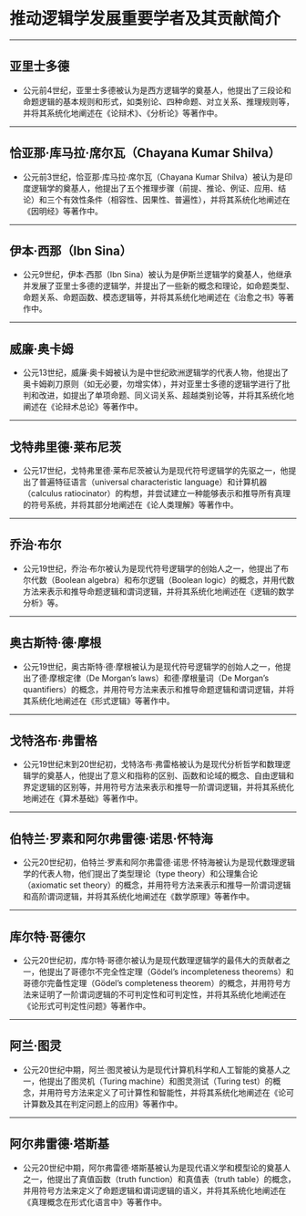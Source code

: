 # 推动逻辑学发展重要学者及其贡献简介

---

## 亚里士多德

- 公元前4世纪，亚里士多德被认为是西方逻辑学的奠基人，他提出了三段论和命题逻辑的基本规则和形式，如类别论、四种命题、对立关系、推理规则等，并将其系统化地阐述在《论辩术》、《分析论》等著作中。

---

## 恰亚那·库马拉·席尔瓦（Chayana Kumar Shilva）

- 公元前3世纪，恰亚那·库马拉·席尔瓦（Chayana Kumar Shilva）被认为是印度逻辑学的奠基人，他提出了五个推理步骤（前提、推论、例证、应用、结论）和三个有效性条件（相容性、因果性、普遍性），并将其系统化地阐述在《因明经》等著作中。

---

## 伊本·西那（Ibn Sina）

- 公元9世纪，伊本·西那（Ibn Sina）被认为是伊斯兰逻辑学的奠基人，他继承并发展了亚里士多德的逻辑学，并提出了一些新的概念和理论，如命题类型、命题关系、命题函数、模态逻辑等，并将其系统化地阐述在《治愈之书》等著作中。

---

## 威廉·奥卡姆

- 公元13世纪，威廉·奥卡姆被认为是中世纪欧洲逻辑学的代表人物，他提出了奥卡姆剃刀原则（如无必要，勿增实体），并对亚里士多德的逻辑学进行了批判和改进，如提出了单项命题、同义词关系、超越类别论等，并将其系统化地阐述在《论辩术总论》等著作中。

---

## 戈特弗里德·莱布尼茨

- 公元17世纪，戈特弗里德·莱布尼茨被认为是现代符号逻辑学的先驱之一，他提出了普遍特征语言（universal characteristic language）和计算机器（calculus ratiocinator）的构想，并尝试建立一种能够表示和推导所有真理的符号系统，并将其部分地阐述在《论人类理解》等著作中。

---

## 乔治·布尔

- 公元19世纪，乔治·布尔被认为是现代符号逻辑学的创始人之一，他提出了布尔代数（Boolean algebra）和布尔逻辑（Boolean logic）的概念，并用代数方法来表示和推导命题逻辑和谓词逻辑，并将其系统化地阐述在《逻辑的数学分析》等。

---

## 奥古斯特·德·摩根

- 公元19世纪，奥古斯特·德·摩根被认为是现代符号逻辑学的创始人之一，他提出了德·摩根定律（De Morgan’s laws）和德·摩根量词（De Morgan’s quantifiers）的概念，并用符号方法来表示和推导命题逻辑和谓词逻辑，并将其系统化地阐述在《形式逻辑》等著作中。

---

## 戈特洛布·弗雷格

- 公元19世纪末到20世纪初，戈特洛布·弗雷格被认为是现代分析哲学和数理逻辑学的奠基人，他提出了意义和指称的区别、函数和论域的概念、自由逻辑和界定逻辑的区别等，并用符号方法来表示和推导一阶谓词逻辑，并将其系统化地阐述在《算术基础》等著作中。

---

## 伯特兰·罗素和阿尔弗雷德·诺思·怀特海

- 公元20世纪初，伯特兰·罗素和阿尔弗雷德·诺思·怀特海被认为是现代数理逻辑学的代表人物，他们提出了类型理论（type theory）和公理集合论（axiomatic set theory）的概念，并用符号方法来表示和推导一阶谓词逻辑和高阶谓词逻辑，并将其系统化地阐述在《数学原理》等著作中。

---

## 库尔特·哥德尔

- 公元20世纪初，库尔特·哥德尔被认为是现代数理逻辑学的最伟大的贡献者之一，他提出了哥德尔不完全性定理（Gödel’s incompleteness theorems）和哥德尔完备性定理（Gödel’s completeness theorem）的概念，并用符号方法来证明了一阶谓词逻辑的不可判定性和可判定性，并将其系统化地阐述在《论形式可判定性问题》等著作中。

---

## 阿兰·图灵

- 公元20世纪中期，阿兰·图灵被认为是现代计算机科学和人工智能的奠基人之一，他提出了图灵机（Turing machine）和图灵测试（Turing test）的概念，并用符号方法来定义了可计算性和智能性，并将其系统化地阐述在《论可计算数及其在判定问题上的应用》等著作中。

---

## 阿尔弗雷德·塔斯基

- 公元20世纪中期，阿尔弗雷德·塔斯基被认为是现代语义学和模型论的奠基人之一，他提出了真值函数（truth function）和真值表（truth table）的概念，并用符号方法来定义了命题逻辑和谓词逻辑的语义，并将其系统化地阐述在《真理概念在形式化语言中》等著作中。